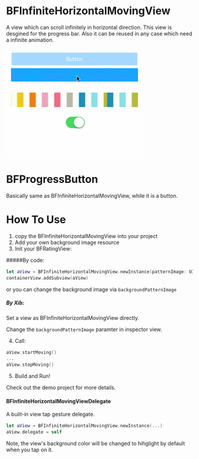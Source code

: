 # BFInfiniteHorizontalMovingView

A view which can scroll infinitely in horizontal direction. This view is desgined for the progress bar. Also it can be reused in any case which need a infinite animation.

![BFProgress.gif](https://github.com/wizardguy/screenshots/raw/master/BFProgress.gif)

# BFProgressButton

Basically same as BFInfiniteHorizontalMovingView, while it is a button.


# How To Use

1) copy the BFInfiniteHorizontalMovingView into your project
2) Add your own background image resource
3) Init your BFRatingView:

#####By code:

```swift
let aView = BFInfiniteHorizontalMovingView.newInstance(patternImage: UIImage(named: "1.jpg")!, frame: containerView.bounds)
containerView.addSubview(aView)
```
or you can change the background image via `backgroundPatternImage`

##### By Xib:

Set a view as BFInfiniteHorizontalMovingView directly.

Change the `backgroundPatternImage` paramter in inspector view.

4) Call:

```swift
aView.startMoving()
...
aView.stopMoving()
```
5) Build and Run!

Check out the demo project for more details.

#### BFInfiniteHorizontalMovingViewDelegate

A built-in view tap gesture delegate.

```swift
let aView = BFInfiniteHorizontalMovingView.newInstance(...)
aView.delegate = self
```
Note, the view's background color will be changed to hihglight by default when you tap on it.